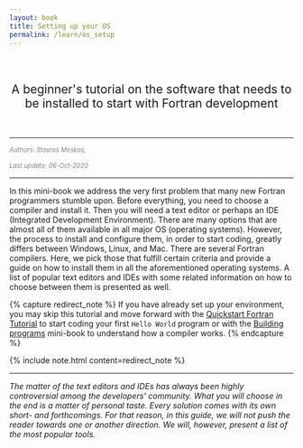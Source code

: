 ```yaml
---
layout: book
title: Setting up your OS
permalink: /learn/os_setup
---
```

<br/><br/>
<div style="text-align:center"><span style="font-size:1.5em">A beginner's tutorial on the software that needs to be installed to start with Fortran development</span></div>
<br/><br/>

---
<span style="color:grey; font-size:0.8em">*Authors: Stavros Meskos,*</span>

<span style="color:grey; font-size:0.8em">*Last update: 06-Oct-2020*</span> 

---

In this mini-book we address the very first problem that many new Fortran programmers stumble upon. Before everything, you need to choose a compiler and install it. Then you will need a text editor or perhaps an IDE (Integrated Development Environment). There are many options that are almost all of them available in all major OS (operating systems). However, the process to install and configure them, in order to start coding, greatly differs between Windows, Linux, and Mac. There are several Fortran compilers. Here, we pick those that fulfill certain criteria and provide a guide on how to install them in all the aforementioned operating systems. A list of popular text editors and IDEs with some related information on how to choose between them is presented as well. 

{% capture redirect_note %}
If you have already set up your environment, you may skip this tutorial and move forward with the [Quickstart Fortran Tutorial]({{site.baseurl}}/learn/quickstart) to start coding your first `Hello World` program or with the [Building programs]({{site.baseurl}}/learn/building_programs) mini-book to understand how a compiler works.
{% endcapture %}

{% include note.html content=redirect_note %}

- - -

*The matter of the text editors and IDEs has always been highly controversial among the developers' community. What you will choose in the end is a matter of personal taste. Every solution comes with its own short- and forthcomings. For that reason, in this guide, we will not push the reader towards one or another direction. We will, however, present a list of the most popular tools.*  
